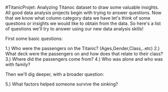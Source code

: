 #TitanicProjet: Analyzing Titanoc dataset to draw some valuable insights.
All good data analysis projects begin with trying to answer questions. Now that we know what column category data we have let's think of some questions or insights we would like to obtain from the data. So here's a list of questions we'll try to answer using our new data analysis skills!

First some basic questions:

1.) Who were the passengers on the Titanic? (Ages,Gender,Class,..etc)
2.) What deck were the passengers on and how does that relate to their class?
3.) Where did the passengers come from?
4.) Who was alone and who was with family?

Then we'll dig deeper, with a broader question:

5.) What factors helped someone survive the sinking?
